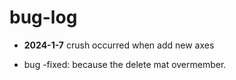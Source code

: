 # bug-log

- **2024-1-7**  crush occurred when add new axes

- bug -fixed: because the delete mat overmember.
